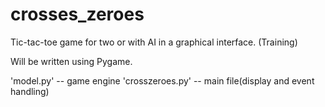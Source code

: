 # crosses_zeroes
Tic-tac-toe game for two or with AI in a graphical interface. (Training)

Will be written using Pygame.

'model.py' -- game engine
'crosszeroes.py' -- main file(display and event handling)

